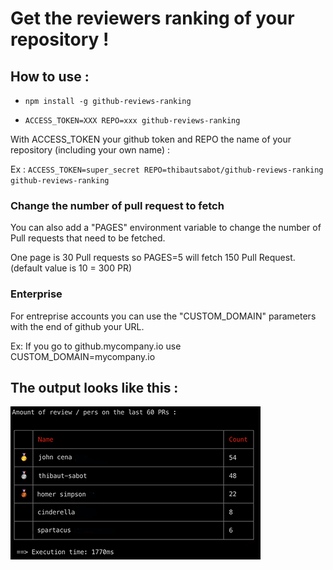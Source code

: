# Get the reviewers ranking of your repository !

## How to use :

- `npm install -g github-reviews-ranking`

- `ACCESS_TOKEN=XXX REPO=xxx github-reviews-ranking`

With ACCESS_TOKEN your github token and REPO the name of your repository (including your own name) :

Ex : `ACCESS_TOKEN=super_secret REPO=thibautsabot/github-reviews-ranking github-reviews-ranking`

### Change the number of pull request to fetch

You can also add a "PAGES" environment variable to change the number of Pull requests that need to be fetched.

One page is 30 Pull requests so PAGES=5 will fetch 150 Pull Request. (default value is 10 = 300 PR)

### Enterprise

For entreprise accounts you can use the "CUSTOM_DOMAIN" parameters with the end of github your URL.

Ex: If you go to github.mycompany.io use CUSTOM_DOMAIN=mycompany.io

## The output looks like this :

![output](./output.png)
